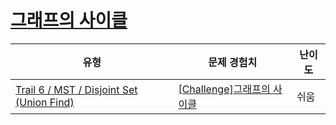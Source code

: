 # [그래프의 사이클](https://www.codetree.ai/trails/complete/curated-cards/challenge-cycle-of-graph)

|유형|문제 경험치|난이도|
|---|---|---|
|[Trail 6 / MST / Disjoint Set (Union Find)](https://www.codetree.ai/trail-info/intermediate-high/)|[[Challenge]그래프의 사이클](https://www.codetree.ai/trails/complete/curated-cards/challenge-cycle-of-graph/)|쉬움|

